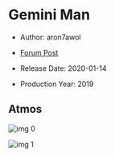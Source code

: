 # Gemini Man

* Author: aron7awol

* [Forum Post](https://www.avsforum.com/threads/bass-eq-for-filtered-movies.2995212/post-59035760)

* Release Date: 2020-01-14
* Production Year: 2019

## Atmos

![img 0](https://i.imgur.com/6aGK5Qb.jpg)

![img 1](https://i.imgur.com/FpfSw4i.png)

